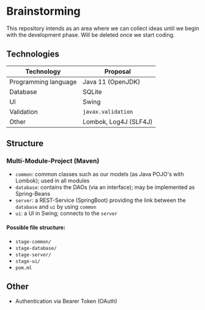 # Brainstorming

This repository intends as an area where we can collect ideas until we begin with the development phase. Will be deleted once we start coding.

## Technologies

Technology | Proposal
------------ | -------------
Programming language | Java 11 (OpenJDK)
Database | SQLite
UI | Swing
Validation | `javax.validation`
Other | Lombok, Log4J (SLF4J)

## Structure

### Multi-Module-Project (Maven)

- `common`: common classes such as our models (as Java POJO's with Lombok); used in all modules
- `database`: contains the DAOs (via an interface); may be implemented as Spring-Beans
- `server`: a REST-Service (SpringBoot) providing the link between the `database` and `ui` by using `common`
- `ui`: a UI in Swing; connects to the `server`

#### Possible file structure:

- `stage-common/`
- `stage-database/`
- `stage-server/`
- `stage-ui/`
- `pom.ml`

## Other

- Authentication via Bearer Token (OAuth)
